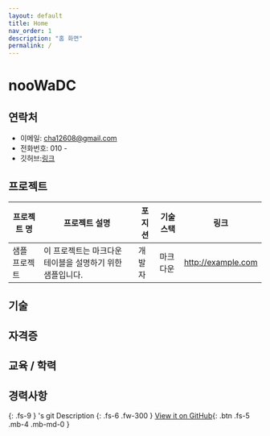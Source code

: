 ```yaml
---
layout: default
title: Home
nav_order: 1
description: "홈 화면"
permalink: /
---
```


# nooWaDC

## 연락처

- 이메일: cha12608@gmail.com
- 전화번호: 010 -
- 깃허브:[링크]([https://github.com/](https://github.com/noowadc/noowadc.github.io))

## 프로젝트

| 프로젝트 명   | 프로젝트 설명                                             | 포지션 | 기술스택 | 링크               |
| ------------- | --------------------------------------------------------- | ------ | -------- | ------------------ |
| 샘플 프로젝트 | 이 프로젝트는 마크다운 테이블을 설명하기 위한 샘플입니다. | 개발자 | 마크다운 | http://example.com |

## 기술

## 자격증

## 교육 / 학력

## 경력사항

{: .fs-9 }
's git Description
{: .fs-6 .fw-300 }
[View it on GitHub](https://github.com/){: .btn .fs-5 .mb-4 .mb-md-0 }

